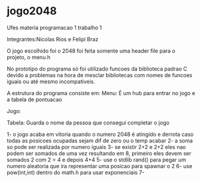 # jogo2048
Ufes materia programacao 1 trabalho 1

Integrantes:Nicolas Rios e Felipi Braz


O jogo escolhido foi o 2048
foi feita somente uma header file para o projeto, o menu.h

No prototipo do programa só foi utilizado funcoes da biblioteca padrao C devido a problemas na hora de mesclar bibliotecas com nomes de funcoes iguais ou até
mesmo incompativeis.

A estrutura do programa consiste em:
  Menu: É um hub para entrar no jogo e a tabela de pontuacao
  
  Jogo: 
  
  Tabela: Guarda o nome da pessoa que consegui completar o jogo
  
  
1- o jogo acaba em vitoria quando o numero 2048 é atingido e derrota caso todas as posicoes ocupadas sejam dif de zero ou o temp acabar
2- a soma so pode ser realizada por numero iguais
3- se existir 2+2 e 2+2 eles nao podem ser somados de uma vez resultando em 8, primeiro eles devem ser somados 2 com 2 = 4 e depois 4+4
5- use o stdlib rand() para pegar um numero aleatoria que ira representar uma posicao para spawnar o 2
6- use pow(int,int) dentro do math.h para usar exponenciais
7- 



